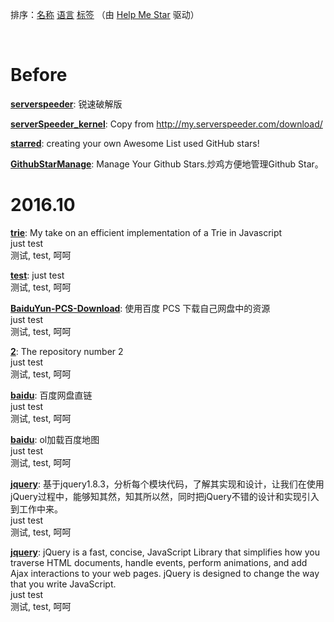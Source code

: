 排序：[名称](https://github.com/ttionya/test/blob/master/README-NAME.md) [语言](https://github.com/ttionya/test/blob/master/README-LANGUAGE.md) [标签](https://github.com/ttionya/test/blob/master/README-TAGS.md)  （由 [Help Me Star](https://github.com/ttionya/help-me-star) 驱动）

<br>

# Before

[**serverspeeder**](https://github.com/91yun/serverspeeder): 锐速破解版  


[**serverSpeeder_kernel**](https://github.com/0oVicero0/serverSpeeder_kernel): Copy from http://my.serverspeeder.com/download/  


[**starred**](https://github.com/maguowei/starred): creating your own Awesome List used GitHub stars!  


[**GithubStarManage**](https://github.com/golmic/GithubStarManage): Manage Your Github Stars.炒鸡方便地管理Github Star。  


# 2016.10

[**trie**](https://github.com/mikedeboer/trie): My take on an efficient implementation of a Trie in Javascript  
just test  
测试, test, 呵呵

[**test**](https://github.com/ttionya/test): just test  
测试, test, 呵呵

[**BaiduYun-PCS-Download**](https://github.com/ttionya/BaiduYun-PCS-Download): 使用百度 PCS 下载自己网盘中的资源  
just test  
测试, test, 呵呵

[**2**](https://github.com/m8w/2): The repository number 2  
just test  
测试, test, 呵呵

[**baidu**](https://github.com/xiuluo/baidu): 百度网盘直链  
just test  
测试, test, 呵呵

[**baidu**](https://github.com/shitao1988/baidu): ol加载百度地图  
just test  
测试, test, 呵呵

[**jquery**](https://github.com/360code/jquery): 基于jquery1.8.3，分析每个模块代码，了解其实现和设计，让我们在使用jQuery过程中，能够知其然，知其所以然，同时把jQuery不错的设计和实现引入到工作中来。  
just test  
测试, test, 呵呵

[**jquery**](https://github.com/davemerwin/jquery): jQuery is a fast, concise, JavaScript Library that simplifies how you traverse HTML documents, handle events, perform animations, and add Ajax interactions to your web pages. jQuery is designed to change the way that you write JavaScript.  
just test  
测试, test, 呵呵

